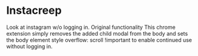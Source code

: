 # Instacreep
Look at instagram w/o logging in. Original functionality
This chrome extension simply removes the added child modal from the body and sets the body element style overflow: scroll !important to enable continued use without logging in.

